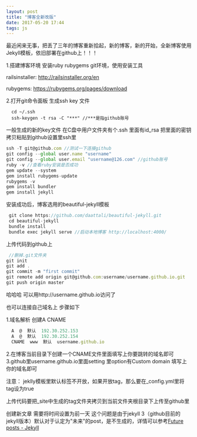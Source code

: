 ```yaml
---
layout: post
title: "博客全新改版"
date: 2017-05-20 17:44
tags: js
---
```

   最近闲来无事，把丢了三年的博客重新拾起，新的博客，新的开始，全新博客使用Jekyll模板，依旧部署在github上！！！

1.搭建博客环境
   安装ruby rubygems git环境，使用安装工具
   
   railsinstaller: <a href="http://railsinstaller.org/en">http://railsinstaller.org/en</a>

   rubygems: <a href="https://rubygems.org/pages/download">https://rubygems.org/pages/download</a>

2.打开git命令面板 生成ssh key 文件

~~~
  cd ~/.ssh
  ssh-keygen -t rsa -C "***" //***是指github账号
~~~

一般生成的新的key文件 在C盘中用户文件夹有个.ssh 里面有id_rsa 把里面的密钥拷贝粘贴到github设置里ssh里

~~~javascript
ssh -T git@github.com //测试一下连接github
git config --global user.name "username"
git config --global user.email "username@126.com" //github账号
ruby -v //查看ruby安装是否成功
gem update --system
gem install rubygems-update
rubygems -v
gem install bundler
gem install jekyll
~~~

安装成功后，博客选用的beautiful-jekyll模板

~~~javascript
 git clone https://github.com/daattali/beautiful-jekyll.git
 cd beautiful-jekyll
 bundle install
 bundle exec jekyll serve //启动本地博客 http://localhost:4000/
~~~

上传代码到github上

~~~javascript
 //删掉.git文件夹
git init
git add .
git commit -m "first commit"
git remote add origin git@github.com:username/username.github.io.git
git push origin master
~~~

哈哈哈 可以用http://username.github.io访问了

也可以连接自己域名上 步骤如下

1.域名解析
  创建A CNAME
~~~javascript
  A  @  默认  192.30.252.153
  A  @  默认  192.30.252.154
  CNAME  www  默认  username.github.io
~~~

2.在博客当前目录下创建一个CNAME文件里面填写上你要跳转的域名即可
3.github里username.github.io里面setting 里option有Custom domain 填写上你的域名即可

注意：
jeklly模板里默认标签不开放，如果开放tag，那么要在_config.yml里将tag设为true 

上传代码要把_site中生成的tag文件夹拷贝到当前文件夹根目录下上传至github里

创建新文章 需要将时间设置为前一天
这个问题是由于jekyll 3（github目前的jekyll版本）默认对于认定为"未来"的post，是不生成的，详情可以参考<a href="http://jekyllrb.com/docs/upgrading/2-to-3/#future-posts">Future posts - Jekyll</a>